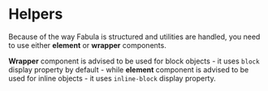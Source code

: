 # Helpers

Because of the way Fabula is structured and utilities are handled, you need to use either **element** or **wrapper** components.

**Wrapper** component is advised to be used for block objects - it uses `block` display property by default - while **element** component is advised to be used for inline objects - it uses `inline-block` display property. 
